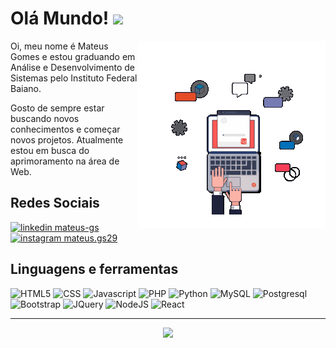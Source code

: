 # Olá Mundo!  <img src="https://media.giphy.com/media/hvRJCLFzcasrR4ia7z/giphy.gif" width="25px">

<img align="right" alt="GIF" src="./animation.gif"/>

Oi, meu nome é Mateus Gomes e estou graduando em Análise e Desenvolvimento de Sistemas pelo Instituto Federal Baiano. 

Gosto de sempre estar buscando novos conhecimentos e começar novos projetos. Atualmente estou em busca do aprimoramento na área de Web.

## Redes Sociais
<a href="https://www.linkedin.com/in/mateus-gs/">
    <img src="https://img.shields.io/badge/linkedin%20-0A66C2?style=for-the-badge&logo=linkedin&logoColor=white" alt="linkedin mateus-gs"/>
</a>

<a href="https://www.instagram.com/mateus.gs29/">
    <img src="https://img.shields.io/badge/instagram%20-DD2476?style=for-the-badge&logo=instagram&logoColor=white" alt="instagram mateus.gs29"/>
</a>

## Linguagens e ferramentas

![HTML5](https://img.shields.io/badge/%20html-141321?style=for-the-badge&logo=html5) 
![CSS](https://img.shields.io/badge/%20css-141321?style=for-the-badge&logo=css3&logoColor=31A1D6) 
![Javascript](https://img.shields.io/badge/%20javascript-141321?style=for-the-badge&logo=javascript) 
![PHP](https://img.shields.io/badge/%20php-141321?style=for-the-badge&logo=php&logoColor=777BB4) 
![Python](https://img.shields.io/badge/%20python-141321?style=for-the-badge&logo=python) 
![MySQL](https://img.shields.io/badge/%20mysql-141321?style=for-the-badge&logo=mysql) 
![Postgresql](https://img.shields.io/badge/%20postgresql-141321?style=for-the-badge&logo=postgresql&logoColor=31648C) 
![Bootstrap](https://img.shields.io/badge/%20bootstrap-141321?style=for-the-badge&logo=bootstrap)
![JQuery](https://img.shields.io/badge/%20jquery-141321?style=for-the-badge&logo=jquery)
![NodeJS](https://img.shields.io/badge/%20nodejs-141321?style=for-the-badge&logo=node.js)
![React](https://img.shields.io/badge/%20react-141321?style=for-the-badge&logo=react)


***
<p align="center"><img src="https://github-readme-stats.vercel.app/api?username=mateusgs29&show_icons=true&theme=radical&title_color=bc00dd&text_color=fff&icon_color=bc00dd"> </p>
